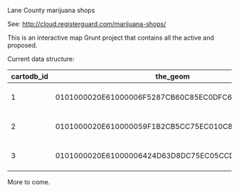 Lane County marijuana shops

See: http://cloud.registerguard.com/marijuana-shops/

This is an interactive map Grunt project that contains all the active and proposed.

Current data structure:

cartodb_id|the_geom|location_z|location_c|address|tradename|status|latitude|longitude
---|---|---|---|---|---|---|---|---
1|0101000020E61000006F5287CB60C85EC0DFC6C1001D0D4640|97404|Eugene|2644 River Rd. #5|Oregon's Green Rush|Active|44.1024476|-123.1309079
2|0101000020E610000059F1B2CB5CC75EC010C8CAD4C9064640|97402|Eugene|1474 West 6th Ave.|Emerald City Medicinal|Active|44.0530344|-123.1150388
3|0101000020E61000006424D63D8DC75EC05CCD959C6E084640|97404|Eugene|340 River Rd.|Nectar|Active|44.0658756|-123.1179957

More to come.